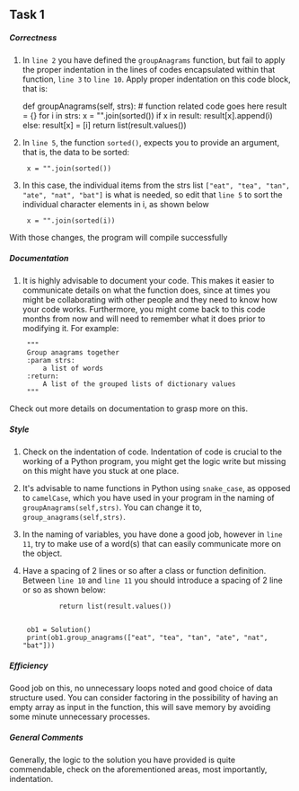 ## **Task 1**
##### Correctness

1. In `line 2` you have defined the `groupAnagrams` function, but fail to 
apply the proper indentation in the lines of codes encapsulated within 
that function, `line 3` to `line 10`. Apply proper indentation on this 
code block, that is:


    def groupAnagrams(self, strs):
        # function related code goes here
        result = {}
        for i in strs:
            x = "".join(sorted())
            if x in result:
                result[x].append(i)
            else:
                result[x] = [i]
        return list(result.values())
2. In `line 5`, the function `sorted()`, expects you to provide an argument, that is, the data to
 be sorted:
  
        x = "".join(sorted())
  
3. In this case, the individual items from the strs list `["eat", "tea", "tan", "ate", "nat", "bat"]`
 is what is needed, so edit that `line 5` to sort the individual character elements in i, as shown below
 
        x = "".join(sorted(i))     
        
With those changes, the program will compile successfully

##### Documentation

1. It is highly advisable to document your code. This makes it easier to 
communicate details on what the function does, since at times you might be 
collaborating with other people and they need to know how your code works. Furthermore, 
you might come back to this code months from now and will need to remember 
what it does prior to modifying it.
For example:

        """
        Group anagrams together
        :param strs: 
            a list of words
        :return: 
            A list of the grouped lists of dictionary values
        """
        
Check out more details on documentation to grasp more on this.

##### Style
1. Check on the indentation of code. Indentation of code is crucial to 
the working of a Python program, you might get the logic write but 
missing on this might have you stuck at one place.
2. It's advisable to name functions in Python using `snake_case`, as 
opposed to `camelCase`, which you have used in your program in the naming of 
 `groupAnagrams(self,strs)`. You can change it to, `group_anagrams(self,strs)`.
 
3. In the naming of variables, you have done a good job, however in `line 11`, 
try to make use of a word(s) that can easily communicate more on the object.
 
4. Have a spacing of 2 lines or so after a class or function definition. 
Between `line 10` and `line 11` you should introduce a spacing of 2 line or so
 as shown below:
 
                return list(result.values())
        
        
        ob1 = Solution()
        print(ob1.group_anagrams(["eat", "tea", "tan", "ate", "nat", "bat"]))
        
   
##### Efficiency
Good job on this, no unnecessary loops noted and good choice of data structure used.
You can consider factoring in the possibility of having an empty array as input in 
the function, this will save memory by avoiding some minute unnecessary processes.


##### General Comments
Generally, the logic to the solution you have provided is quite commendable, check on the 
aforementioned areas, most importantly, indentation.